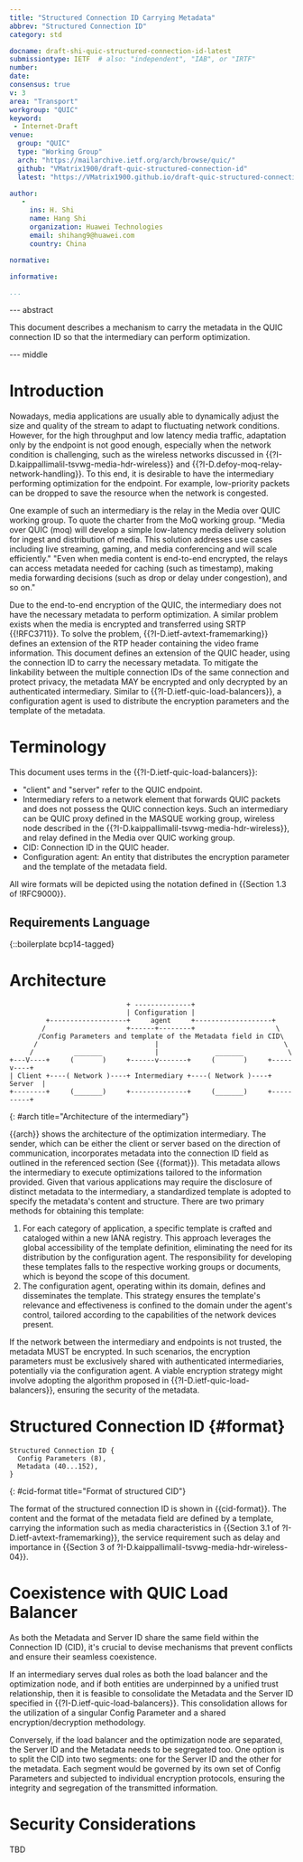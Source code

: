 ```yaml
---
title: "Structured Connection ID Carrying Metadata"
abbrev: "Structured Connection ID"
category: std

docname: draft-shi-quic-structured-connection-id-latest
submissiontype: IETF  # also: "independent", "IAB", or "IRTF"
number:
date:
consensus: true
v: 3
area: "Transport"
workgroup: "QUIC"
keyword:
 - Internet-Draft
venue:
  group: "QUIC"
  type: "Working Group"
  arch: "https://mailarchive.ietf.org/arch/browse/quic/"
  github: "VMatrix1900/draft-quic-structured-connection-id"
  latest: "https://VMatrix1900.github.io/draft-quic-structured-connection-id/draft-shi-quic-structured-connection-id.html"

author:
   -
     ins: H. Shi
     name: Hang Shi
     organization: Huawei Technologies
     email: shihang9@huawei.com
     country: China

normative:

informative:

...
```


--- abstract

This document describes a mechanism to carry the metadata in the QUIC connection ID so that the intermediary can perform optimization.

--- middle

# Introduction

Nowadays, media applications are usually able to dynamically adjust the size and quality of the stream to adapt to fluctuating network conditions. However, for the high throughput and low latency media traffic, adaptation only by the endpoint is not good enough, especially when the network condition is challenging, such as the wireless networks discussed in {{?I-D.kaippallimalil-tsvwg-media-hdr-wireless}} and {{?I-D.defoy-moq-relay-network-handling}}. To this end, it is desirable to have the intermediary performing optimization for the endpoint. For example, low-priority packets can be dropped to save the resource when the network is congested.

One example of such an intermediary is the relay in the Media over QUIC working group. To quote the charter from the MoQ working group. "Media over QUIC (moq) will develop a simple low-latency media delivery solution for ingest and distribution of media. This solution addresses use cases including live streaming, gaming, and media conferencing and will scale efficiently." "Even when media content is end-to-end encrypted, the relays can access metadata needed for caching (such as timestamp), making media forwarding decisions (such as drop or delay under congestion), and so on."

Due to the end-to-end encryption of the QUIC, the intermediary does not have the necessary metadata to perform optimization. A similar problem exists when the media is encrypted and transferred using SRTP {{!RFC3711}}. To solve the problem, {{?I-D.ietf-avtext-framemarking}} defines an extension of the RTP header containing the video frame information. This document defines an extension of the QUIC header, using the connection ID to carry the necessary metadata. To mitigate the linkability between the multiple connection IDs of the same connection and protect privacy, the metadata MAY be encrypted and only decrypted by an authenticated intermediary. Similar to {{?I-D.ietf-quic-load-balancers}}, a configuration agent is used to distribute the encryption parameters and the template of the metadata.

# Terminology

This document uses terms in the {{?I-D.ietf-quic-load-balancers}}:

- "client" and "server" refer to the QUIC endpoint.
- Intermediary refers to a network element that forwards QUIC packets and does not possess the QUIC connection keys. Such an intermediary can be QUIC proxy defined in the MASQUE working group, wireless node described in the {{?I-D.kaippallimalil-tsvwg-media-hdr-wireless}}, and relay defined in the Media over QUIC working group.
- CID: Connection ID in the QUIC header.
- Configuration agent: An entity that distributes the encryption parameter and the template of the metadata field.

All wire formats will be depicted using the notation defined in {{Section 1.3 of !RFC9000}}.

## Requirements Language

{::boilerplate bcp14-tagged}

# Architecture

~~~
                             + --------------+
                             | Configuration |
         +-------------------+     agent     +-------------------+
        /                    +------+--------+                    \
       /Config Parameters and template of the Metadata field in CID\
      /                             |                               \
     /          _______             |              _______           \
+---V----+     (       )     +------v-------+     (       )     +-----v----+
| Client +----( Network )----+ Intermediary +----( Network )----+  Server  |
+--------+     (_______)     +--------------+     (_______)     +----------+

~~~
{: #arch title="Architecture of the intermediary"}

{{arch}} shows the architecture of the optimization intermediary. The sender, which can be either the client or server based on the direction of communication, incorporates metadata into the connection ID field as outlined in the referenced section (See {{format}}). This metadata allows the intermediary to execute optimizations tailored to the information provided. Given that various applications may require the disclosure of distinct metadata to the intermediary, a standardized template is adopted to specify the metadata's content and structure. There are two primary methods for obtaining this template:

1. For each category of application, a specific template is crafted and cataloged within a new IANA registry. This approach leverages the global accessibility of the template definition, eliminating the need for its distribution by the configuration agent. The responsibility for developing these templates falls to the respective working groups or documents, which is beyond the scope of this document.
2. The configuration agent, operating within its domain, defines and disseminates the template. This strategy ensures the template's relevance and effectiveness is confined to the domain under the agent's control, tailored according to the capabilities of the network devices present.

If the network between the intermediary and endpoints is not trusted, the metadata MUST be encrypted. In such scenarios, the encryption parameters must be exclusively shared with authenticated intermediaries, potentially via the configuration agent. A viable encryption strategy might involve adopting the algorithm proposed in {{?I-D.ietf-quic-load-balancers}}, ensuring the security of the metadata.

# Structured Connection ID {#format}
~~~
Structured Connection ID {
  Config Parameters (8),
  Metadata (40...152),
}
~~~
{: #cid-format title="Format of structured CID"}

The format of the structured connection ID is shown in {{cid-format}}. The content and the format of the metadata field are defined by a template, carrying the information such as media characteristics in {{Section 3.1 of ?I-D.ietf-avtext-framemarking}}, the service requirement such as delay and importance in {{Section 3 of ?I-D.kaippallimalil-tsvwg-media-hdr-wireless-04}}.

# Coexistence with QUIC Load Balancer

As both the Metadata and Server ID share the same field within the Connection ID (CID), it's crucial to devise mechanisms that prevent conflicts and ensure their seamless coexistence.

If an intermediary serves dual roles as both the load balancer and the optimization node, and if both entities are underpinned by a unified trust relationship, then it is feasible to consolidate the Metadata and the Server ID specified in {{?I-D.ietf-quic-load-balancers}}. This consolidation allows for the utilization of a singular Config Parameter and a shared encryption/decryption methodology.

Conversely, if the load balancer and the optimization node are separated, the Server ID and the Metadata needs to be segregated too. One option is to split the CID into two segments: one for the Server ID and the other for the metadata. Each segment would be governed by its own set of Config Parameters and subjected to individual encryption protocols, ensuring the integrity and segregation of the transmitted information.

# Security Considerations

TBD
